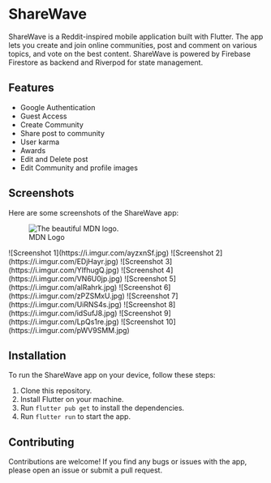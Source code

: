 # ShareWave

ShareWave is a Reddit-inspired mobile application built with Flutter. The app lets you create and join online communities, post and comment on various topics, and vote on the best content. ShareWave is powered by Firebase Firestore as backend and Riverpod for state management.

## Features

- Google Authentication
- Guest Access
- Create Community
- Share post to community
- User karma
- Awards
- Edit and Delete post
- Edit Community and profile images

## Screenshots

Here are some screenshots of the ShareWave app:
<figure>
  <img
  src="https://i.imgur.com/ayzxnSf.jpg"
  alt="The beautiful MDN logo.">
  <figcaption>MDN Logo</figcaption>
</figure>
![Screenshot 1](https://i.imgur.com/ayzxnSf.jpg)
![Screenshot 2](https://i.imgur.com/EDjHayr.jpg)
![Screenshot 3](https://i.imgur.com/YIfhugQ.jpg)
![Screenshot 4](https://i.imgur.com/VN6U0jp.jpg)
![Screenshot 5](https://i.imgur.com/alRahrk.jpg)
![Screenshot 6](https://i.imgur.com/zPZSMxU.jpg)
![Screenshot 7](https://i.imgur.com/UiRNS4s.jpg)
![Screenshot 8](https://i.imgur.com/idSufJ8.jpg)
![Screenshot 9](https://i.imgur.com/LpQs1re.jpg)
![Screenshot 10](https://i.imgur.com/pWV9SMM.jpg)

## Installation

To run the ShareWave app on your device, follow these steps:

1. Clone this repository.
2. Install Flutter on your machine.
3. Run `flutter pub get` to install the dependencies.
4. Run `flutter run` to start the app.

## Contributing

Contributions are welcome! If you find any bugs or issues with the app, please open an issue or submit a pull request.
